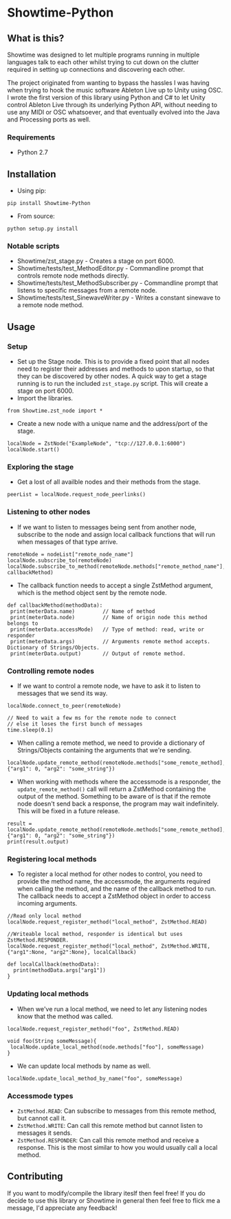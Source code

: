 Showtime-Python
===============

What is this?
-------------
Showtime was designed to let multiple programs running in multiple languages talk to each other whilst trying to cut down on the clutter required in setting up connections and discovering each other. 

The project originated from wanting to bypass the hassles I was having when trying to hook the music software Ableton Live up to Unity using OSC. I wrote the first version of this library using Python and C# to let Unity control Ableton Live through its underlying Python API, without needing to use any MIDI or OSC whatsoever, and that eventually evolved into the Java and Processing ports as well.

### Requirements ### 
 - Python 2.7

Installation
---------------------
- Using pip:
```
pip install Showtime-Python
```
- From source:
```
python setup.py install
```


### Notable scripts ###
 - Showtime/zst_stage.py - Creates a stage on port 6000.
 - Showtime/tests/test_MethodEditor.py - Commandline prompt that controls remote node methods directly.
 - Showtime/tests/test_MethodSubscriber.py - Commandline prompt that listens to specific messages from a remote node.
 - Showtime/tests/test_SinewaveWriter.py - Writes a constant sinewave to a remote node method.

Usage
-----

### Setup ###
 - Set up the Stage node. This is to provide a fixed point that all nodes need to register their addresses and methods to upon startup, so that they can be discovered by other nodes. A quick way to get a stage running is to run the included `zst_stage.py` script. This will create a stage on port 6000.
 - Import the libraries.
```
from Showtime.zst_node import *
```
 - Create a new node with a unique name and the address/port of the stage.
```
localNode = ZstNode("ExampleNode", "tcp://127.0.0.1:6000")
localNode.start()
```

### Exploring the stage ###
 - Get a lost of all availble nodes and their methods from the stage.
```
peerList = localNode.request_node_peerlinks()
```

### Listening to other nodes ###
 - If we want to listen to messages being sent from another node, subscribe to the node and assign local callback functions that will run when messages of that type arrive.
```
remoteNode = nodeList["remote_node_name"]
localNode.subscribe_to(remoteNode)
localNode.subscribe_to_method(remoteNode.methods["remote_method_name"], callbackMethod)
```
 - The callback function needs to accept a single ZstMethod argument, which is the method object sent by the remote node.
```
def callbackMethod(methodData):
 print(meterData.name)         // Name of method
 print(meterData.node)         // Name of origin node this method belongs to
 print(meterData.accessMode)   // Type of method: read, write or responder
 print(meterData.args)         // Arguments remote method accepts. Dictionary of Strings/Objects.
 print(meterData.output)       // Output of remote method. 
```

### Controlling remote nodes ###
 - If we want to control a remote node, we have to ask it to listen to messages that we send its way.
```
localNode.connect_to_peer(remoteNode)

// Need to wait a few ms for the remote node to connect
// else it loses the first bunch of messages 
time.sleep(0.1)
```
 - When calling a remote method, we need to provide a dictionary of Strings/Objects containing the arguments that we're sending.
```
localNode.update_remote_method(remoteNode.methods["some_remote_method], {"arg1": 0, "arg2": "some_string"})
```
 - When working with methods where the accessmode is a responder, the `update_remote_method()` call will return a ZstMethod containing the output of the method. Something to be aware of is that if the remote node doesn't send back a response, the program may wait indefinitely. This will be fixed in a future release.
```
result = localNode.update_remote_method(remoteNode.methods["some_remote_method], {"arg1": 0, "arg2": "some_string"})
print(result.output)
```

### Registering local methods ###
 - To register a local method for other nodes to control, you need to provide the method name, the accessmode, the arguments required when calling the method, and the name of the callback method to run. The callback needs to accept a ZstMethod object in order to access incoming arguments.
```
//Read only local method
localNode.request_register_method("local_method", ZstMethod.READ)

//Writeable local method, responder is identical but uses ZstMethod.RESPONDER.
localNode.request_register_method("local_method", ZstMethod.WRITE, {"arg1":None, "arg2":None}, localCallback)

def localCallback(methodData):
  print(methodData.args["arg1"])
}
```

### Updating local methods ###
- When we've run a local method, we need to let any listening nodes know that the method was called.
```
localNode.request_register_method("foo", ZstMethod.READ)

void foo(String someMessage){
 localNode.update_local_method(node.methods["foo"], someMessage)
}
```
- We can update local methods by name as well.
```
localNode.update_local_method_by_name("foo", someMessage)
```


### Accessmode types ###
- `ZstMethod.READ`: Can subscribe to messages from this remote method, but cannot call it.
- `ZstMethod.WRITE`: Can call this remote method but cannot listen to messages it sends.
- `ZstMethod.RESPONDER`: Can call this remote method and receive a response. This is the most similar to how you would usually call a local method.


Contributing
------------
If you want to modify/compile the library iteslf then feel free! If you do decide to use this library or Showtime in general then feel free to flick me a message, I'd appreciate any feedback!

